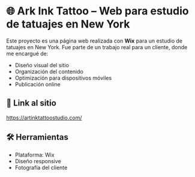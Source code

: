 # 🌐 Ark Ink Tattoo – Web para estudio de tatuajes en New York

Este proyecto es una página web realizada con **Wix** para un estudio de tatuajes en New York. Fue parte de un trabajo real para un cliente, donde me encargué de:

- Diseño visual del sitio
- Organización del contenido
- Optimización para dispositivos móviles
- Publicación online

## 🔗 Link al sitio
https://artinktattoostudio.com/

## 🛠️ Herramientas
- Plataforma: Wix
- Diseño responsive
- Fotografía del cliente
